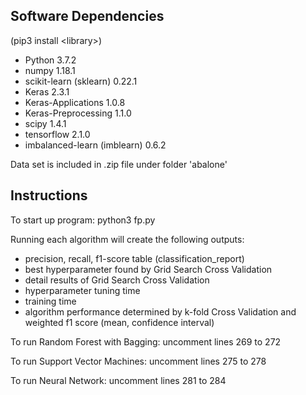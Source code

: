 Software Dependencies
------------------------------
(pip3 install \<library\>)
- Python 3.7.2
- numpy 1.18.1
- scikit-learn (sklearn) 0.22.1 
- Keras 2.3.1
- Keras-Applications 1.0.8
- Keras-Preprocessing 1.1.0
- scipy 1.4.1
- tensorflow 2.1.0
- imbalanced-learn (imblearn) 0.6.2

Data set is included in .zip file under folder 'abalone'

Instructions
------------------------------
To start up program:
python3 fp.py

Running each algorithm will create the following outputs:
- precision, recall, f1-score table (classification_report)
- best hyperparameter found by Grid Search Cross Validation
- detail results of Grid Search Cross Validation
- hyperparameter tuning time
- training time
- algorithm performance determined by k-fold Cross Validation and weighted f1 score (mean, confidence interval)

To run Random Forest with Bagging:
uncomment lines 269 to 272

To run Support Vector Machines:
uncomment lines 275 to 278

To run Neural Network:
uncomment lines 281 to 284
